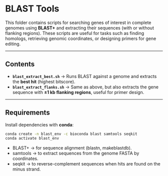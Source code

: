 # BLAST Tools

This folder contains scripts for searching genes of interest in complete genomes using **BLAST+** and extracting their sequences (with or without flanking regions). These scripts are useful for tasks such as finding homologs, retrieving genomic coordinates, or designing primers for gene editing.

---

## Contents
- **`blast_extract_best.sh`** → Runs BLAST against a genome and extracts the **best hit** (highest bitscore).
- **`blast_extract_flanks.sh`** → Same as above, but also extracts the gene sequence with **±1 kb flanking regions**, useful for primer design.

---

## Requirements
Install dependencies with **conda**:

```bash
conda create -n blast_env -c bioconda blast samtools seqkit
conda activate blast_env
```

- BLAST+ → for sequence alignment (blastn, makeblastdb).
- samtools → to extract sequences from the genome FASTA by coordinates.
- seqkit → to reverse-complement sequences when hits are found on the minus strand.
